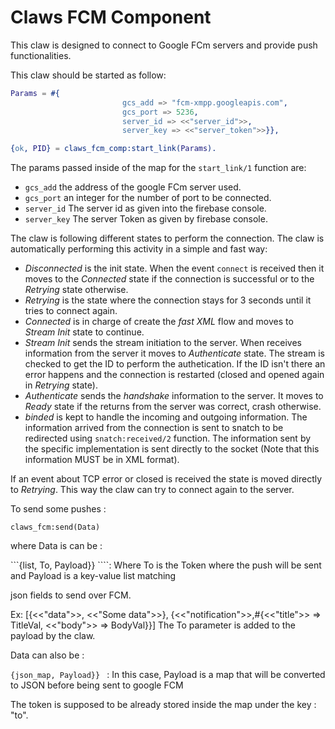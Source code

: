 Claws FCM Component
====================

This claw is designed to connect to Google FCm servers and provide push functionalities.


This claw should be started as follow:

```erlang
Params = #{
                         gcs_add => "fcm-xmpp.googleapis.com",
                         gcs_port => 5236,
                         server_id => <<"server_id">>,
                         server_key => <<"server_token">>}},

{ok, PID} = claws_fcm_comp:start_link(Params).
```


The params passed inside of the map for the `start_link/1` function are:

- `gcs_add` the address of the google FCm server used.
- `gcs_port` an integer for the number of port to be connected.
- `server_id` The server id as given into the firebase console.
- `server_key` The server Token as given by firebase console.

The claw is following different states to perform the connection. The claw is automatically performing this activity in a simple and fast way:

- *Disconnected* is the init state. When the event `connect` is received then it moves to the *Connected* state if the connection is successful or to the *Retrying* state otherwise.
- *Retrying* is the state where the connection stays for 3 seconds until it tries to connect again.
- *Connected* is in charge of create the *fast XML* flow and moves to *Stream Init* state to continue.
- *Stream Init* sends the stream initiation to the server. When receives information from the server it moves to *Authenticate* state. The stream is checked to get the ID to perform the authetication. If the ID isn't there an error happens and the connection is restarted (closed and opened again in *Retrying* state).
- *Authenticate* sends the *handshake* information to the server. It moves to *Ready* state if the returns from the server was correct, crash otherwise.
- *binded* is kept to handle the incoming and outgoing information. The information arrived from the connection is sent to snatch to be redirected using `snatch:received/2` function. The information sent by the specific implementation is sent directly to the socket (Note that this information MUST be in XML format).

If an event about TCP error or closed is received the state is moved directly to *Retrying*. This way the claw can try to connect again to the server.


To send some pushes :

```
claws_fcm:send(Data)
```

where Data is can be :

```{list, To, Payload}} ````: Where To is the Token where the push will be sent and Payload is a key-value list matching

json fields to send over FCM.

Ex: [{<<"data">>, <<"Some data">>}, {<<"notification">>,#{<<"title">> => TitleVal, <<"body">> => BodyVal}}]
The To parameter is added to the payload by the claw.

Data can also be :

```{json_map, Payload}} ``` : In this case, Payload is a map that will be converted to JSON before being sent to google FCM

The token is supposed to be already stored inside the map under the key : "to".





